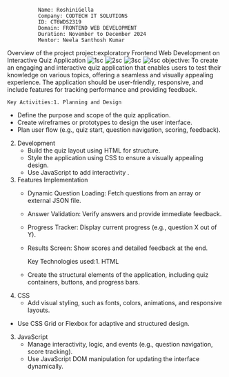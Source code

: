               Name: RoshiniGella
              Company: CODTECH IT SOLUTIONS
              ID: CT6WDS2319
              Domain: FRONTEND WEB DEVELOPMENT
              Duration: November to December 2024
              Mentor: Neela Santhosh Kumar
Overview of the project
project:exploratory Frontend Web Development on Interactive Quiz Application
![1sc](https://github.com/user-attachments/assets/6b1e6d31-ef8c-447f-b081-5cffc9fb5b90)
![2sc](https://github.com/user-attachments/assets/42321bdd-c87d-4ad1-88b9-d6b940a3ff2c)
![3sc](https://github.com/user-attachments/assets/b6acb44f-f0cc-4428-b8ef-9404ccd30a13)
![4sc](https://github.com/user-attachments/assets/843c7f58-f915-4636-8085-9a3a8d51b53d)
objective:
To create an engaging and interactive quiz application that enables users to test their knowledge on various topics, offering a seamless and visually appealing experience. The application should be user-friendly, responsive, and include features for tracking performance and providing feedback.
  
    Key Activities:1. Planning and Design  
   - Define the purpose and scope of the quiz application.  
   - Create wireframes or prototypes to design the user interface.  
   - Plan user flow (e.g., quiz start, question navigation, scoring, feedback).  
2. Development  
   - Build the quiz layout using HTML for structure.  
   - Style the application using CSS to ensure a visually appealing design.  
   - Use JavaScript to add interactivity . 
3. Features Implementation  
   - Dynamic Question Loading: Fetch questions from an array or external JSON file.  
   - Answer Validation: Verify answers and provide immediate feedback.  
   - Progress Tracker: Display current progress (e.g., question X out of Y).  
   - Results Screen: Show scores and detailed feedback at the end.
     
      Key Technologies used:1. HTML
   - Create the structural elements of the application, including quiz containers, buttons, and progress bars.  
2. CSS
   - Add visual styling, such as fonts, colors, animations, and responsive layouts.  
  - Use CSS Grid or Flexbox for adaptive and structured design.  
3. JavaScript
   - Manage interactivity, logic, and events (e.g., question navigation, score tracking).  
   - Use JavaScript DOM manipulation for updating the interface dynamically.

